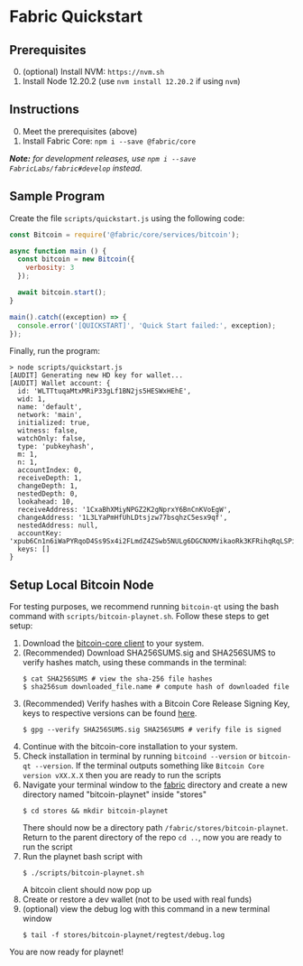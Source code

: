 # Fabric Quickstart

## Prerequisites
0. (optional) Install NVM: `https://nvm.sh`
1. Install Node 12.20.2 (use `nvm install 12.20.2` if using `nvm`)

## Instructions
0. Meet the prerequisites (above)
1. Install Fabric Core: `npm i --save @fabric/core`

_**Note:** for development releases, use `npm i --save FabricLabs/fabric#develop` instead._

## Sample Program
Create the file `scripts/quickstart.js` using the following code:

```js
const Bitcoin = require('@fabric/core/services/bitcoin');

async function main () {
  const bitcoin = new Bitcoin({
    verbosity: 3
  });

  await bitcoin.start();
}

main().catch((exception) => {
  console.error('[QUICKSTART]', 'Quick Start failed:', exception);
});
```

Finally, run the program:

```
> node scripts/quickstart.js
[AUDIT] Generating new HD key for wallet...
[AUDIT] Wallet account: {
  id: 'WLTTtuqaMtxMRiP33gLf1BN2js5HESWxHEhE',
  wid: 1,
  name: 'default',
  network: 'main',
  initialized: true,
  witness: false,
  watchOnly: false,
  type: 'pubkeyhash',
  m: 1,
  n: 1,
  accountIndex: 0,
  receiveDepth: 1,
  changeDepth: 1,
  nestedDepth: 0,
  lookahead: 10,
  receiveAddress: '1CxaBhXMiyNPGZ2K2gNprxY6BnCnKVoEgW',
  changeAddress: '1L3LYaPmHfUhLDtsjzw77bsqhzC5esx9qf',
  nestedAddress: null,
  accountKey: 'xpub6Cn1n6iWaPYRqoD4Ss9Sx4i2FLmdZ4ZSwb5NULg6DGCNXMVikaoRk3KFRihqRqLSPiNTDmVHgj7Ff1LMLidcveMf8kPHSX51CjBtZtCqiDU',
  keys: []
}
```

## Setup Local Bitcoin Node
For testing purposes, we recommend running `bitcoin-qt` using the bash command with `scripts/bitcoin-playnet.sh`. Follow these steps to get setup:

1. Download the [bitcoin-core client](https://bitcoin.org/bin/) to your system. 
2. (Recommended) Download SHA256SUMS.sig and SHA256SUMS to verify hashes match, using these commands in the terminal:
	```
	$ cat SHA256SUMS # view the sha-256 file hashes 
	$ sha256sum downloaded_file.name # compute hash of downloaded file
	```
3. (Recommended) Verify hashes with a Bitcoin Core Release Signing Key, keys to respective versions can be found [here](https://bitcoin.org/en/download).
	```
	$ gpg --verify SHA256SUMS.sig SHA256SUMS # verify file is signed
	```
4. Continue with the bitcoin-core installation to your system.
5. Check installation in terminal by running `bitcoind --version` or `bitcoin-qt --version`. If the terminal outputs something like `Bitcoin Core version vXX.X.X` then you are ready to run the scripts 
6. Navigate your terminal window to the [fabric](https://github.com/fabriclabs/fabric) directory and create a new directory named "bitcoin-playnet" inside "stores" 
	```
	$ cd stores && mkdir bitcoin-playnet
	```
	There should now be a directory path `/fabric/stores/bitcoin-playnet`. 	
	Return to the parent directory of the repo `cd ..`, now you are ready to run the script
7. Run the playnet bash script with 
	```
	$ ./scripts/bitcoin-playnet.sh
	```
	A bitcoin client should now pop up
8. Create or restore a dev wallet (not to be used with real funds)
9. (optional) view the debug log with this command in a new terminal window 
	```
	$ tail -f stores/bitcoin-playnet/regtest/debug.log
	```
You are now ready for playnet!